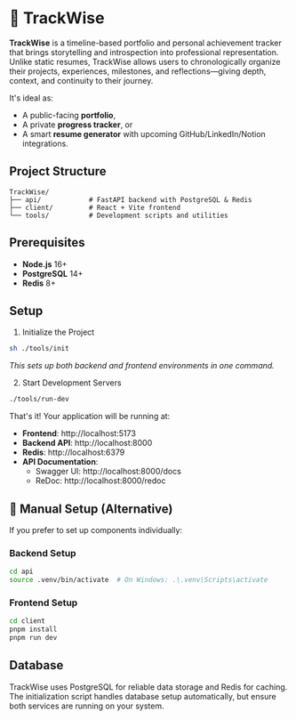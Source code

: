 # 🚀 TrackWise

**TrackWise** is a timeline-based portfolio and personal achievement tracker that brings storytelling and introspection into professional representation. Unlike static resumes, TrackWise allows users to chronologically organize their projects, experiences, milestones, and reflections—giving depth, context, and continuity to their journey.

It's ideal as:
- A public-facing **portfolio**,
- A private **progress tracker**, or
- A smart **resume generator** with upcoming GitHub/LinkedIn/Notion integrations.

## Project Structure

```
TrackWise/
├── api/            # FastAPI backend with PostgreSQL & Redis
├── client/         # React + Vite frontend
└── tools/          # Development scripts and utilities
```

## Prerequisites

- **Node.js** 16+ 
- **PostgreSQL** 14+
- **Redis** 8+

## Setup

1. Initialize the Project
```bash
sh ./tools/init
```
*This sets up both backend and frontend environments in one command.*

2. Start Development Servers
```bash
./tools/run-dev
```

That's it! Your application will be running at:
- **Frontend**: http://localhost:5173
- **Backend API**: http://localhost:8000
- **Redis**: http://localhost:6379
- **API Documentation**: 
  - Swagger UI: http://localhost:8000/docs
  - ReDoc: http://localhost:8000/redoc

## 🔧 Manual Setup (Alternative)

If you prefer to set up components individually:

### Backend Setup
```bash
cd api
source .venv/bin/activate  # On Windows: .\.venv\Scripts\activate
```

### Frontend Setup
```bash
cd client
pnpm install
pnpm run dev
```

## Database

TrackWise uses PostgreSQL for reliable data storage and Redis for caching. The initialization script handles database setup automatically, but ensure both services are running on your system.
